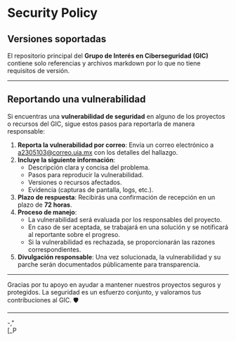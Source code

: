 # **Security Policy**

## **Versiones soportadas**

El repositorio principal del **Grupo de Interés en Ciberseguridad (GIC)** contiene solo referencias y archivos markdown  por lo que no tiene requisitos de versión.

---

## **Reportando una vulnerabilidad**

Si encuentras una **vulnerabilidad de seguridad** en alguno de los proyectos o recursos del GIC, sigue estos pasos para reportarla de manera responsable:

1. **Reporta la vulnerabilidad por correo**: Envía un correo electrónico a [a2305103@correo.uia.mx](mailto:a2305103@correo.uia.mx) con los detalles del hallazgo.
2. **Incluye la siguiente información**:
   - Descripción clara y concisa del problema.
   - Pasos para reproducir la vulnerabilidad.
   - Versiones o recursos afectados.
   - Evidencia (capturas de pantalla, logs, etc.).
3. **Plazo de respuesta**: Recibirás una confirmación de recepción en un plazo de **72 horas**.
4. **Proceso de manejo**:
   - La vulnerabilidad será evaluada por los responsables del proyecto.
   - En caso de ser aceptada, se trabajará en una solución y se notificará al reportante sobre el progreso.
   - Si la vulnerabilidad es rechazada, se proporcionarán las razones correspondientes.
5. **Divulgación responsable**: Una vez solucionada, la vulnerabilidad y su parche serán documentados públicamente para transparencia.


---

Gracias por tu apoyo en ayudar a mantener nuestros proyectos seguros y protegidos. La seguridad es un esfuerzo conjunto, y valoramos tus contribuciones al GIC. 🛡️

---
-,"  
[_P
